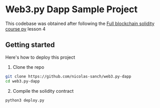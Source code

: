 # Web3.py Dapp Sample Project

This codebase was obtained after following the [Full blockchain solidity course py](https://github.com/smartcontractkit/full-blockchain-solidity-course-py#lesson-4-web3py-simple-storage) lesson 4

## Getting started

Here's how to deploy this project

1. Clone the repo

```sh
git clone https://github.com/nicolas-sanch/web3.py-dapp
cd web3.py-dapp
```

2. Compile the solidity contract
```sh
python3 deploy.py
```